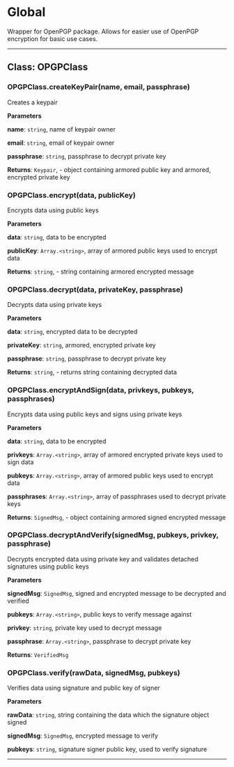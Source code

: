 # Global

Wrapper for OpenPGP package. Allows for easier use of OpenPGP encryption for basic use cases.




* * *

## Class: OPGPClass


### OPGPClass.createKeyPair(name, email, passphrase) 

Creates a keypair

**Parameters**

**name**: `string`, name of keypair owner

**email**: `string`, email of keypair owner

**passphrase**: `string`, passphrase to decrypt private key

**Returns**: `Keypair`, - object containing armored public key and armored, encrypted private key

### OPGPClass.encrypt(data, publicKey) 

Encrypts data using public keys

**Parameters**

**data**: `string`, data to be encrypted

**publicKey**: `Array.<string>`, array of armored public keys used to encrypt data

**Returns**: `string`, - string containing armored encrypted message

### OPGPClass.decrypt(data, privateKey, passphrase) 

Decrypts data using private keys

**Parameters**

**data**: `string`, encrypted data to be decrypted

**privateKey**: `string`, armored, encrypted private key

**passphrase**: `string`, passphrase to decrypt private key

**Returns**: `string`, - returns string containing decrypted data

### OPGPClass.encryptAndSign(data, privkeys, pubkeys, passphrases) 

Encrypts data using public keys and signs using private keys

**Parameters**

**data**: `string`, data to be encrypted

**privkeys**: `Array.<string>`, array of armored encrypted private keys used to sign data

**pubkeys**: `Array.<string>`, array of armored public keys used to encrypt data

**passphrases**: `Array.<string>`, array of passphrases used to decrypt private keys

**Returns**: `SignedMsg`, - object containing armored signed encrypted message

### OPGPClass.decryptAndVerify(signedMsg, pubkeys, privkey, passphrase) 

Decrypts encrypted data using private key and validates detached signatures using public keys

**Parameters**

**signedMsg**: `SignedMsg`, signed and encrypted message to be decrypted and verified

**pubkeys**: `Array.<string>`, public keys to verify message against

**privkey**: `string`, private key used to decrypt message

**passphrase**: `Array.<string>`, passphrase to decrypt private key

**Returns**: `VerifiedMsg`

### OPGPClass.verify(rawData, signedMsg, pubkeys) 

Verifies data using signature and public key of signer

**Parameters**

**rawData**: `string`, string containing the data which the signature object signed

**signedMsg**: `SignedMsg`, encrypted message to verify

**pubkeys**: `string`, signature signer public key, used to verify signature




* * *










